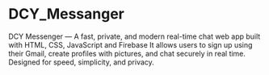 # DCY_Messanger
DCY Messenger — A fast, private, and modern real-time chat web app built with HTML, CSS, JavaScript and Firebase It allows users to sign up using their Gmail, create profiles with pictures, and chat securely in real time. Designed for speed, simplicity, and privacy.
